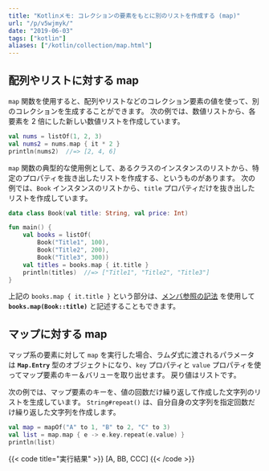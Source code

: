 ```yaml
---
title: "Kotlinメモ: コレクションの要素をもとに別のリストを作成する (map)"
url: "/p/v5wjmyk/"
date: "2019-06-03"
tags: ["kotlin"]
aliases: ["/kotlin/collection/map.html"]
---
```


配列やリストに対する map
----

`map` 関数を使用すると、配列やリストなどのコレクション要素の値を使って、別のコレクションを生成することができます。
次の例では、数値リストから、各要素を 2 倍にした新しい数値リストを作成しています。

```kotlin
val nums = listOf(1, 2, 3)
val nums2 = nums.map { it * 2 }
println(nums2)  //=> [2, 4, 6]
```

`map` 関数の典型的な使用例として、あるクラスのインスタンスのリストから、特定のプロパティを抜き出したリストを作成する、というものがあります。
次の例では、`Book` インスタンスのリストから、`title` プロパティだけを抜き出したリストを作成しています。

```kotlin
data class Book(val title: String, val price: Int)

fun main() {
    val books = listOf(
        Book("Title1", 100),
        Book("Title2", 200),
        Book("Title3", 300))
    val titles = books.map { it.title }
    println(titles)  //=> ["Title1", "Title2", "Title3"]
}
```

上記の `books.map { it.title }` という部分は、[メンバ参照の記法](/p/r2gqqnt/) を使用して **`books.map(Book::title)`** と記述することもできます。


マップに対する map
----

マップ系の要素に対して `map` を実行した場合、ラムダ式に渡されるパラメータは **`Map.Entry`** 型のオブジェクトになり、`key` プロパティと `value` プロパティを使ってマップ要素のキー＆バリューを取り出せます。
戻り値はリストです。

次の例では、マップ要素のキーを、値の回数だけ繰り返して作成した文字列のリストを生成しています。
`String#repeat()` は、自分自身の文字列を指定回数だけ繰り返した文字列を作成します。

```kotlin
val map = mapOf("A" to 1, "B" to 2, "C" to 3)
val list = map.map { e -> e.key.repeat(e.value) }
println(list)
```

{{< code title="実行結果" >}}
[A, BB, CCC]
{{< /code >}}


